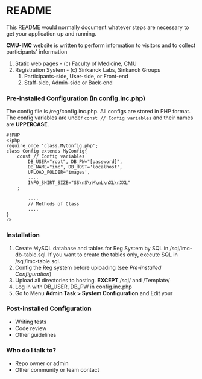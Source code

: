 # README #

This README would normally document whatever steps are necessary to get your application up and running.

**CMU-IMC** website is written to perform information to visitors and to collect participants' information

1. Static web pages - (c) Faculty of Medicine, CMU
2. Registration System - (c) Sinkanok Labs, Sinkanok Groups
    1. Participants-side, User-side, or Front-end
    2. Staff-side, Admin-side or Back-end

### Pre-installed Configuration (in config.inc.php) ###

The config file is /reg/config.inc.php. All configs are stored in PHP format. The config variables are under `const // Config variables` and their names are **UPPERCASE**.

```
#!PHP
<?php
require_once 'class.MyConfig.php';
class Config extends MyConfig{
	const // Config variables
		DB_USER="root", DB_PW="[password]",
		DB_NAME="imc", DB_HOST='localhost',
		UPLOAD_FOLDER='images',
		....
		INFO_SHIRT_SIZE="SS\nS\nM\nL\nXL\nXXL"
	;

        ....
        // Methods of Class
        ....
}
?>
```


### Installation ###

1. Create MySQL database and tables for Reg System by SQL in /sql/imc-db-table.sql. If you want to create the tables only, execute SQL in /sql/imc-table.sql.
2. Config the Reg system before uploading (see *Pre-installed Configuration*)
3. Upload all directories to hosting. **EXCEPT** /sql/ and /Template/
4. Log in with DB_USER, DB_PW in config.inc.php
5. Go to Menu **Admin Task > System Configuration** and Edit your

### Post-installed Configuration ###

* Writing tests
* Code review
* Other guidelines

### Who do I talk to? ###

* Repo owner or admin
* Other community or team contact